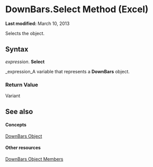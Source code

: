 
# DownBars.Select Method (Excel)

 **Last modified:** March 10, 2013

Selects the object.

## Syntax

 _expression_. **Select**

 _expression_A variable that represents a  **DownBars** object.


### Return Value

Variant


## See also


#### Concepts


 [DownBars Object](23623e02-44c7-a6b2-e3a8-fffc4f7b3164.md)
#### Other resources


 [DownBars Object Members](0bd813b8-2213-ada2-5a3c-e9b96b67cea9.md)
